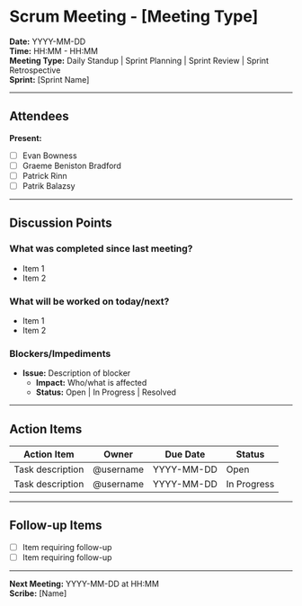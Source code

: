 # Scrum Meeting - [Meeting Type]

**Date:** YYYY-MM-DD  
**Time:** HH:MM - HH:MM  
**Meeting Type:** Daily Standup | Sprint Planning | Sprint Review | Sprint Retrospective  
**Sprint:** [Sprint Name]

---

## Attendees

**Present:**
- [ ] Evan Bowness
- [ ] Graeme Beniston Bradford
- [ ] Patrick Rinn
- [ ] Patrik Balazsy

---

## Discussion Points

### What was completed since last meeting?
- Item 1
- Item 2

### What will be worked on today/next?
- Item 1
- Item 2

### Blockers/Impediments
- **Issue:** Description of blocker
  - **Impact:** Who/what is affected
  - **Status:** Open | In Progress | Resolved

---

## Action Items

| Action Item | Owner | Due Date | Status |
|-------------|-------|----------|--------|
| Task description | @username | YYYY-MM-DD | Open |
| Task description | @username | YYYY-MM-DD | In Progress |

---

## Follow-up Items

- [ ] Item requiring follow-up
- [ ] Item requiring follow-up

---

**Next Meeting:** YYYY-MM-DD at HH:MM  
**Scribe:** [Name]

